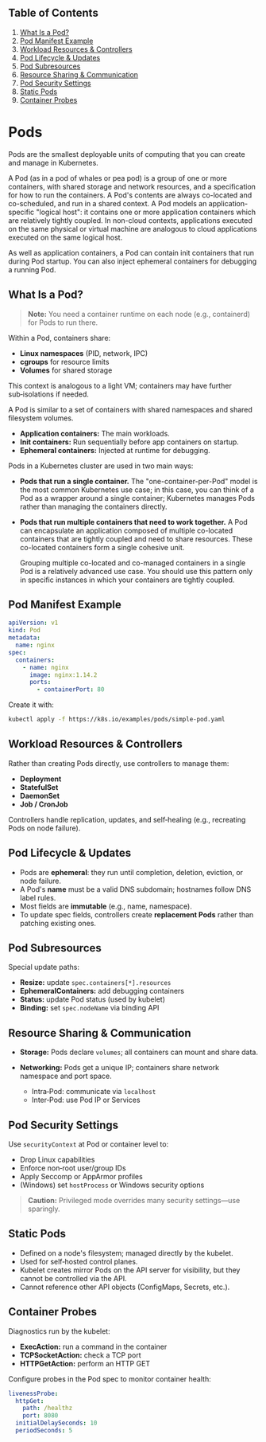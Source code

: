 ## Table of Contents

1. [What Is a Pod?](#what-is-a-pod)  
1. [Pod Manifest Example](#pod-manifest-example)  
1. [Workload Resources & Controllers](#workload-resources--controllers)  
1. [Pod Lifecycle & Updates](#pod-lifecycle--updates)  
1. [Pod Subresources](#pod-subresources)  
1. [Resource Sharing & Communication](#resource-sharing--communication)  
1. [Pod Security Settings](#pod-security-settings)  
1. [Static Pods](#static-pods)  
1. [Container Probes](#container-probes)  

# Pods

Pods are the smallest deployable units of computing that you can create and manage in Kubernetes.

A Pod (as in a pod of whales or pea pod) is a group of one or more containers, with shared storage and network resources, and a specification for how to run the containers. A Pod's contents are always co-located and co-scheduled, and run in a shared context. A Pod models an application-specific "logical host": it contains one or more application containers which are relatively tightly coupled. In non-cloud contexts, applications executed on the same physical or virtual machine are analogous to cloud applications executed on the same logical host.

As well as application containers, a Pod can contain init containers that run during Pod startup. You can also inject ephemeral containers for debugging a running Pod.

## What Is a Pod?

> **Note:** You need a container runtime on each node (e.g., containerd) for Pods to run there.

Within a Pod, containers share:

- **Linux namespaces** (PID, network, IPC)  
- **cgroups** for resource limits  
- **Volumes** for shared storage  

This context is analogous to a light VM; containers may have further sub‑isolations if needed.

A Pod is similar to a set of containers with shared namespaces and shared filesystem volumes.

- **Application containers:** The main workloads.  
- **Init containers:** Run sequentially before app containers on startup.  
- **Ephemeral containers:** Injected at runtime for debugging.

Pods in a Kubernetes cluster are used in two main ways:

- **Pods that run a single container.** The "one-container-per-Pod" model is the most common Kubernetes use case; in this case, you can think of a Pod as a wrapper around a single container; Kubernetes manages Pods rather than managing the containers directly.

- **Pods that run multiple containers that need to work together.** A Pod can encapsulate an application composed of multiple co-located containers that are tightly coupled and need to share resources. These co-located containers form a single cohesive unit.

    Grouping multiple co-located and co-managed containers in a single Pod is a relatively advanced use case. You should use this pattern only in specific instances in which your containers are tightly coupled.


## Pod Manifest Example

```yaml
apiVersion: v1
kind: Pod
metadata:
  name: nginx
spec:
  containers:
    - name: nginx
      image: nginx:1.14.2
      ports:
        - containerPort: 80
```

Create it with:

```bash
kubectl apply -f https://k8s.io/examples/pods/simple-pod.yaml
```


## Workload Resources & Controllers

Rather than creating Pods directly, use controllers to manage them:

* **Deployment**
* **StatefulSet**
* **DaemonSet**
* **Job / CronJob**

Controllers handle replication, updates, and self‑healing (e.g., recreating Pods on node failure).


## Pod Lifecycle & Updates

* Pods are **ephemeral**: they run until completion, deletion, eviction, or node failure.
* A Pod's **name** must be a valid DNS subdomain; hostnames follow DNS label rules.
* Most fields are **immutable** (e.g., name, namespace).
* To update spec fields, controllers create **replacement Pods** rather than patching existing ones.


## Pod Subresources

Special update paths:

* **Resize:** update `spec.containers[*].resources`
* **EphemeralContainers:** add debugging containers
* **Status:** update Pod status (used by kubelet)
* **Binding:** set `spec.nodeName` via binding API


## Resource Sharing & Communication

* **Storage:** Pods declare `volumes`; all containers can mount and share data.
* **Networking:** Pods get a unique IP; containers share network namespace and port space.

  * Intra‑Pod: communicate via `localhost`
  * Inter‑Pod: use Pod IP or Services


## Pod Security Settings

Use `securityContext` at Pod or container level to:

* Drop Linux capabilities
* Enforce non‑root user/group IDs
* Apply Seccomp or AppArmor profiles
* (Windows) set `hostProcess` or Windows security options

> **Caution:** Privileged mode overrides many security settings—use sparingly.


## Static Pods

* Defined on a node's filesystem; managed directly by the kubelet.
* Used for self‑hosted control planes.
* Kubelet creates mirror Pods on the API server for visibility, but they cannot be controlled via the API.
* Cannot reference other API objects (ConfigMaps, Secrets, etc.).


## Container Probes

Diagnostics run by the kubelet:

* **ExecAction:** run a command in the container
* **TCPSocketAction:** check a TCP port
* **HTTPGetAction:** perform an HTTP GET

Configure probes in the Pod spec to monitor container health:

```yaml
livenessProbe:
  httpGet:
    path: /healthz
    port: 8080
  initialDelaySeconds: 10
  periodSeconds: 5
```